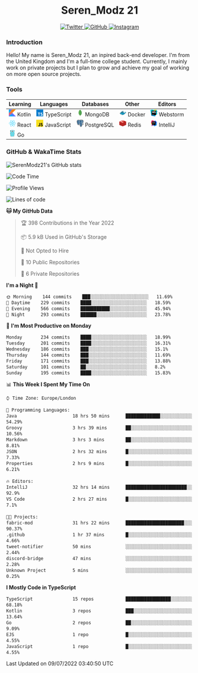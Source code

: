 <div align="center">
  <h1>Seren_Modz 21</h1>
  <a href="https://twitter.com/SerenModz21">
    <img alt="Twitter" src="https://img.shields.io/badge/twitter%20-%231DA1F2.svg?&style=for-the-badge&logo=Twitter&logoColor=white">
  </a>
  <a href="https://github.com/SerenModz21">
    <img alt="GitHub" src="https://img.shields.io/badge/github%20-%23121011.svg?&style=for-the-badge&logo=github&logoColor=white">
  </a>
  <a href="https://www.instagram.com/serenmodz21">
    <img alt="Instagram" src="https://img.shields.io/badge/instagram%20-%23E4405F.svg?&style=for-the-badge&logo=Instagram&logoColor=white">
  </a>
</div>

### Introduction

Hello! My name is Seren_Modz 21, an inpired back-end developer. I'm from the United Kingdom and I'm a full-time college student. Currently, I mainly work on private projects but I plan to grow and achieve my goal of working on more open source projects. 

### Tools

 **Learning**                                        | **Languages**                                               | **Databases**                                               | **Other**                                           | **Editors**                                                  
-----------------------------------------------------|-------------------------------------------------------------|-------------------------------------------------------------|-----------------------------------------------------|--------------------------------------------------------------
 <img width="19px" src="./assets/kotlin.svg"> Kotlin | <img width="19px" src="./assets/typescript.svg"> TypeScript | <img width="19px" src="./assets/mongodb.svg"> MongoDB       | <img width="19px" src="./assets/docker.svg"> Docker | <img width="19px" src="./assets/webstorm.svg"> Webstorm      
 <img width="19px" src="./assets/react.svg"> React   | <img width="19px" src="./assets/javascript.svg"> JavaScript | <img width="19px" src="./assets/postgresql.svg"> PostgreSQL | <img width="19px" src="./assets/redis.svg"> Redis   | <img width="19px" src="./assets/intellij-idea.svg"> IntelliJ
 <img width="19px" src="./assets/go.svg"> Go         |                                                             |                                                             |                                                     |                                                                                                               

### GitHub & WakaTime Stats

![SerenModz21's GitHub stats](https://github-readme-stats.vercel.app/api?username=SerenModz21&show_icons=true&theme=dark)

<!--START_SECTION:waka-->
![Code Time](http://img.shields.io/badge/Code%20Time-1%2C443%20hrs%209%20mins-blue)

![Profile Views](http://img.shields.io/badge/Profile%20Views-3-blue)

![Lines of code](https://img.shields.io/badge/From%20Hello%20World%20I%27ve%20Written-15%20Thousand%20lines%20of%20code-blue)

**🐱 My GitHub Data** 

> 🏆 398 Contributions in the Year 2022
 > 
> 📦 5.9 kB Used in GitHub's Storage 
 > 
> 🚫 Not Opted to Hire
 > 
> 📜 10 Public Repositories 
 > 
> 🔑 6 Private Repositories  
 > 
**I'm a Night 🦉** 

```text
🌞 Morning    144 commits    ███░░░░░░░░░░░░░░░░░░░░░░   11.69% 
🌆 Daytime    229 commits    ████░░░░░░░░░░░░░░░░░░░░░   18.59% 
🌃 Evening    566 commits    ███████████░░░░░░░░░░░░░░   45.94% 
🌙 Night      293 commits    ██████░░░░░░░░░░░░░░░░░░░   23.78%

```
📅 **I'm Most Productive on Monday** 

```text
Monday       234 commits    ████░░░░░░░░░░░░░░░░░░░░░   18.99% 
Tuesday      201 commits    ████░░░░░░░░░░░░░░░░░░░░░   16.31% 
Wednesday    186 commits    ███░░░░░░░░░░░░░░░░░░░░░░   15.1% 
Thursday     144 commits    ███░░░░░░░░░░░░░░░░░░░░░░   11.69% 
Friday       171 commits    ███░░░░░░░░░░░░░░░░░░░░░░   13.88% 
Saturday     101 commits    ██░░░░░░░░░░░░░░░░░░░░░░░   8.2% 
Sunday       195 commits    ████░░░░░░░░░░░░░░░░░░░░░   15.83%

```


📊 **This Week I Spent My Time On** 

```text
⌚︎ Time Zone: Europe/London

💬 Programming Languages: 
Java                     18 hrs 50 mins      █████████████░░░░░░░░░░░░   54.29% 
Groovy                   3 hrs 39 mins       ██░░░░░░░░░░░░░░░░░░░░░░░   10.56% 
Markdown                 3 hrs 3 mins        ██░░░░░░░░░░░░░░░░░░░░░░░   8.81% 
JSON                     2 hrs 32 mins       █░░░░░░░░░░░░░░░░░░░░░░░░   7.33% 
Properties               2 hrs 9 mins        █░░░░░░░░░░░░░░░░░░░░░░░░   6.21%

🔥 Editors: 
IntelliJ                 32 hrs 14 mins      ███████████████████████░░   92.9% 
VS Code                  2 hrs 27 mins       █░░░░░░░░░░░░░░░░░░░░░░░░   7.1%

🐱‍💻 Projects: 
fabric-mod               31 hrs 22 mins      ██████████████████████░░░   90.37% 
.github                  1 hr 37 mins        █░░░░░░░░░░░░░░░░░░░░░░░░   4.66% 
tweet-notifier           50 mins             ░░░░░░░░░░░░░░░░░░░░░░░░░   2.44% 
discord-bridge           47 mins             ░░░░░░░░░░░░░░░░░░░░░░░░░   2.28% 
Unknown Project          5 mins              ░░░░░░░░░░░░░░░░░░░░░░░░░   0.25%

```

**I Mostly Code in TypeScript** 

```text
TypeScript               15 repos            █████████████████░░░░░░░░   68.18% 
Kotlin                   3 repos             ███░░░░░░░░░░░░░░░░░░░░░░   13.64% 
Go                       2 repos             ██░░░░░░░░░░░░░░░░░░░░░░░   9.09% 
EJS                      1 repo              █░░░░░░░░░░░░░░░░░░░░░░░░   4.55% 
JavaScript               1 repo              █░░░░░░░░░░░░░░░░░░░░░░░░   4.55%

```



 Last Updated on 09/07/2022 03:40:50 UTC
<!--END_SECTION:waka-->

